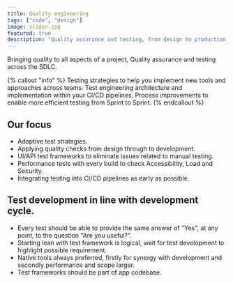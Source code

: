 ```yaml
---
title: Quality engineering
tags: ["code", "design"]
image: slider.jpg
featured: true
description: "Quality assurance and testing, from design to production."
---
```


<p class="lead">Bringing quality to all aspects of a project, Quality assurance and testing across the SDLC.</p>

{% callout "info" %}
Testing strategies to help you implement new tools and approaches across teams.
Test engineering architecture and implementation within your CI/CD pipelines.
Process improvements to enable more efficient testing from Sprint to Sprint.
{% endcallout %}


## Our focus
- Adaptive test strategies.
- Applying quality checks from design through to development. 
- UI/API test frameworks to eliminate issues related to manual testing.
- Performance tests with every build to check Accessibility, Load and Security.
- Integrating testing into CI/CD pipelines as early as possible.

## Test development in line with development cycle.
- Every test should be able to provide the same answer of "Yes", at any point, to the question "Are you useful?".
- Starting lean with test framework is logical, wait for test development to highlight possible requirement.
- Native tools always preferred, firstly for synergy with development and secondly performance and scope larger.
- Test frameworks should be part of app codebase.

<!-- {{< button link="https://calendly.com/jaffamonkeyltd/intro-call" text="Book an intro meeting" >}} -->
